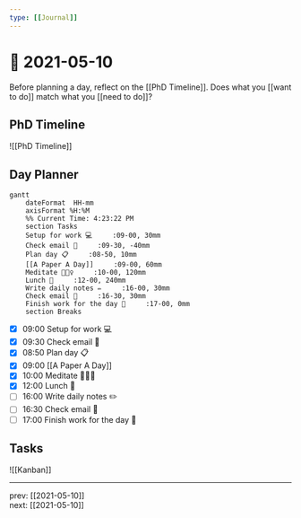 ```yaml
---
type: [[Journal]]
---
```


# 📆 2021-05-10

Before planning a day, reflect on the [[PhD Timeline]]. Does what you [[want to do]] match what you [[need to do]]?

## PhD Timeline

![[PhD Timeline]]

## Day Planner
```mermaid
gantt
    dateFormat  HH-mm
    axisFormat %H:%M
    %% Current Time: 4:23:22 PM
    section Tasks
    Setup for work 💻     :09-00, 30mm
    Check email 📧     :09-30, -40mm
    Plan day 📋     :08-50, 10mm
    [[A Paper A Day]]     :09-00, 60mm
    Meditate 🧘🏻‍♀️     :10-00, 120mm
    Lunch 🍙     :12-00, 240mm
    Write daily notes ✏️     :16-00, 30mm
    Check email 📧     :16-30, 30mm
    Finish work for the day 🎉     :17-00, 0mm
    section Breaks

```

- [x] 09:00 Setup for work 💻
- [x] 09:30 Check email 📧
- [x] 08:50 Plan day 📋
- [x] 09:00 [[A Paper A Day]]
- [x] 10:00 Meditate 🧘🏻‍♀️
- [x] 12:00 Lunch 🍙
- [ ] 16:00 Write daily notes ✏️
- [ ] 16:30 Check email 📧
- [ ] 17:00 Finish work for the day 🎉

## Tasks

![[Kanban]]

---

prev: [[2021-05-10]]  
next: [[2021-05-10]]  